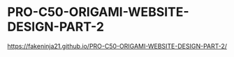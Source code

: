 # PRO-C50-ORIGAMI-WEBSITE-DESIGN-PART-2
https://fakeninja21.github.io/PRO-C50-ORIGAMI-WEBSITE-DESIGN-PART-2/
